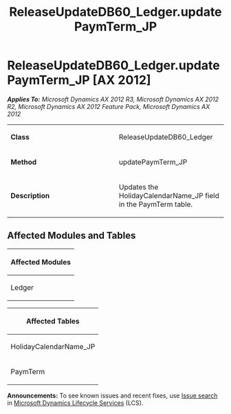 ﻿---
title: ReleaseUpdateDB60_Ledger.updatePaymTerm_JP
TOCTitle: ReleaseUpdateDB60_Ledger.updatePaymTerm_JP
ms:assetid: 805f9ef7-1d6d-e96d-9c7c-4ca02e313ba3
ms:mtpsurl: https://msdn.microsoft.com/en-us/library/JJ685899(v=AX.60)
ms:contentKeyID: 49709351
ms.date: 05/18/2015
mtps_version: v=AX.60
---

# ReleaseUpdateDB60\_Ledger.updatePaymTerm\_JP [AX 2012]


_**Applies To:** Microsoft Dynamics AX 2012 R3, Microsoft Dynamics AX 2012 R2, Microsoft Dynamics AX 2012 Feature Pack, Microsoft Dynamics AX 2012_

<table>
<colgroup>
<col style="width: 50%" />
<col style="width: 50%" />
</colgroup>
<tbody>
<tr class="odd">
<td><p><strong>Class</strong></p></td>
<td><p>ReleaseUpdateDB60_Ledger</p></td>
</tr>
<tr class="even">
<td><p><strong>Method</strong></p></td>
<td><p>updatePaymTerm_JP</p></td>
</tr>
<tr class="odd">
<td><p><strong>Description</strong></p></td>
<td><p>Updates the HolidayCalendarName_JP field in the PaymTerm table.</p></td>
</tr>
</tbody>
</table>


## Affected Modules and Tables

<table>
<colgroup>
<col style="width: 100%" />
</colgroup>
<thead>
<tr class="header">
<th><p>Affected Modules</p></th>
</tr>
</thead>
<tbody>
<tr class="odd">
<td><p>Ledger</p></td>
</tr>
</tbody>
</table>


<table>
<colgroup>
<col style="width: 100%" />
</colgroup>
<thead>
<tr class="header">
<th><p>Affected Tables</p></th>
</tr>
</thead>
<tbody>
<tr class="odd">
<td><p>HolidayCalendarName_JP</p></td>
</tr>
<tr class="even">
<td><p>PaymTerm</p></td>
</tr>
</tbody>
</table>

  
**Announcements:** To see known issues and recent fixes, use [Issue search](http://go.microsoft.com/fwlink/?linkid=389258) in [Microsoft Dynamics Lifecycle Services](http://go.microsoft.com/fwlink/?linkid=306505) (LCS).

